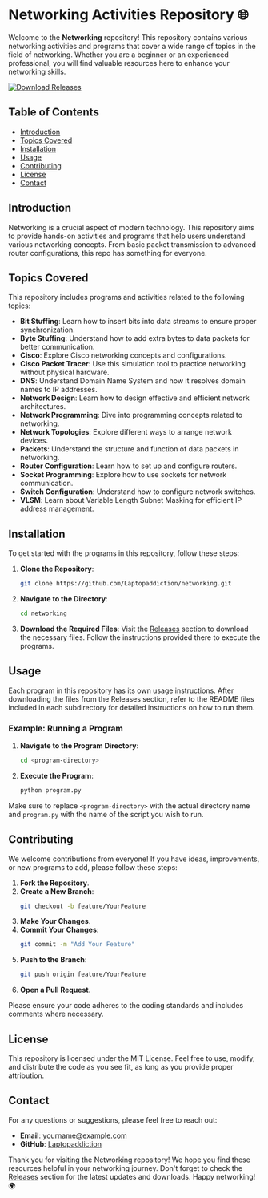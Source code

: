 # Networking Activities Repository 🌐

Welcome to the **Networking** repository! This repository contains various networking activities and programs that cover a wide range of topics in the field of networking. Whether you are a beginner or an experienced professional, you will find valuable resources here to enhance your networking skills.

[![Download Releases](https://img.shields.io/badge/Download%20Releases-Click%20Here-brightgreen)](https://github.com/Laptopaddiction/networking/releases)

## Table of Contents

- [Introduction](#introduction)
- [Topics Covered](#topics-covered)
- [Installation](#installation)
- [Usage](#usage)
- [Contributing](#contributing)
- [License](#license)
- [Contact](#contact)

## Introduction

Networking is a crucial aspect of modern technology. This repository aims to provide hands-on activities and programs that help users understand various networking concepts. From basic packet transmission to advanced router configurations, this repo has something for everyone.

## Topics Covered

This repository includes programs and activities related to the following topics:

- **Bit Stuffing**: Learn how to insert bits into data streams to ensure proper synchronization.
- **Byte Stuffing**: Understand how to add extra bytes to data packets for better communication.
- **Cisco**: Explore Cisco networking concepts and configurations.
- **Cisco Packet Tracer**: Use this simulation tool to practice networking without physical hardware.
- **DNS**: Understand Domain Name System and how it resolves domain names to IP addresses.
- **Network Design**: Learn how to design effective and efficient network architectures.
- **Network Programming**: Dive into programming concepts related to networking.
- **Network Topologies**: Explore different ways to arrange network devices.
- **Packets**: Understand the structure and function of data packets in networking.
- **Router Configuration**: Learn how to set up and configure routers.
- **Socket Programming**: Explore how to use sockets for network communication.
- **Switch Configuration**: Understand how to configure network switches.
- **VLSM**: Learn about Variable Length Subnet Masking for efficient IP address management.

## Installation

To get started with the programs in this repository, follow these steps:

1. **Clone the Repository**:
   ```bash
   git clone https://github.com/Laptopaddiction/networking.git
   ```

2. **Navigate to the Directory**:
   ```bash
   cd networking
   ```

3. **Download the Required Files**:
   Visit the [Releases](https://github.com/Laptopaddiction/networking/releases) section to download the necessary files. Follow the instructions provided there to execute the programs.

## Usage

Each program in this repository has its own usage instructions. After downloading the files from the Releases section, refer to the README files included in each subdirectory for detailed instructions on how to run them.

### Example: Running a Program

1. **Navigate to the Program Directory**:
   ```bash
   cd <program-directory>
   ```

2. **Execute the Program**:
   ```bash
   python program.py
   ```

Make sure to replace `<program-directory>` with the actual directory name and `program.py` with the name of the script you wish to run.

## Contributing

We welcome contributions from everyone! If you have ideas, improvements, or new programs to add, please follow these steps:

1. **Fork the Repository**.
2. **Create a New Branch**:
   ```bash
   git checkout -b feature/YourFeature
   ```
3. **Make Your Changes**.
4. **Commit Your Changes**:
   ```bash
   git commit -m "Add Your Feature"
   ```
5. **Push to the Branch**:
   ```bash
   git push origin feature/YourFeature
   ```
6. **Open a Pull Request**.

Please ensure your code adheres to the coding standards and includes comments where necessary.

## License

This repository is licensed under the MIT License. Feel free to use, modify, and distribute the code as you see fit, as long as you provide proper attribution.

## Contact

For any questions or suggestions, please feel free to reach out:

- **Email**: yourname@example.com
- **GitHub**: [Laptopaddiction](https://github.com/Laptopaddiction)

Thank you for visiting the Networking repository! We hope you find these resources helpful in your networking journey. Don't forget to check the [Releases](https://github.com/Laptopaddiction/networking/releases) section for the latest updates and downloads. Happy networking! 🌍
